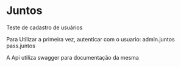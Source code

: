 # Juntos
Teste de cadastro de usuários


Para Utilizar a primeira vez, autenticar com o usuario:
admin.juntos
pass.juntos

A Api utiliza swagger para documentação da mesma
